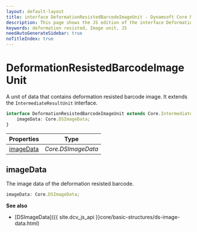 ```yaml
---
layout: default-layout
title: interface DeformationResistedBarcodeImageUnit - Dynamsoft Core Module JS Edition API Reference
description: This page shows the JS edition of the interface DeformationResistedBarcodeImageUnit in Dynamsoft Core Module.
keywords: deformation resisted, Image unit, JS
needAutoGenerateSidebar: true
noTitleIndex: true
---
```


# DeformationResistedBarcodeImageUnit

A unit of data that contains deformation resisted barcode image. It extends the `IntermediateResultUnit` interface.

```typescript
interface DeformationResistedBarcodeImageUnit extends Core.IntermediateResultUnit {
    imageData: Core.DSImageData;
}
```

| Properties              | Type               |
| ----------------------- | ------------------ |
| [imageData](#imagedata) | *Core.DSImageData* |

## imageData

The image data of the deformation resisted barcode.

```typescript
imageData: Core.DSImageData;
```

**See also**

* [DSImageData]({{ site.dcv_js_api }}core/basic-structures/ds-image-data.html)